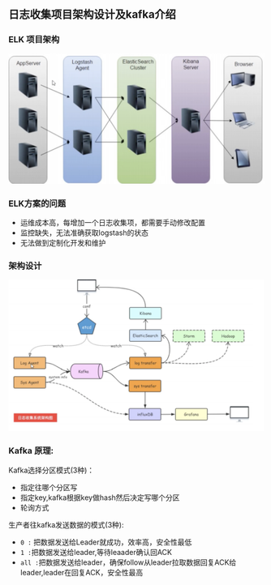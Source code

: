 ## 日志收集项目架构设计及kafka介绍

### ELK 项目架构

![image-20200218124307456](asset/image-20200218124307456.png)

### ELK方案的问题

- 运维成本高，每增加一个日志收集项，都需要手动修改配置
- 监控缺失，无法准确获取logstash的状态
- 无法做到定制化开发和维护

### 架构设计

![image-20200218124557412](asset/image-20200218124557412.png)

### Kafka 原理:

Kafka选择分区模式(3种)：

- 指定往哪个分区写
- 指定key,kafka根据key做hash然后决定写哪个分区
- 轮询方式

生产者往kafka发送数据的模式(3种):

- `0 :` 把数据发送给Leader就成功，效率高，安全性最低
- `1 :`把数据发送给leader,等待leaader确认回ACK
- `all :`把数据发送给leader，确保follow从leader拉取数据回复ACK给leader,leader在回复ACK，安全性最高


